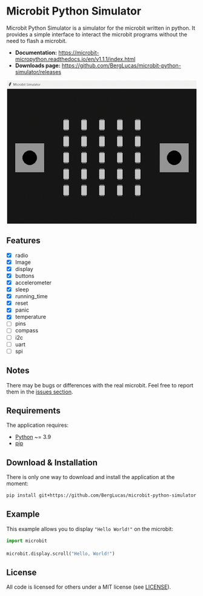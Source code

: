 # Microbit Python Simulator

Microbit Python Simulator is a simulator for the microbit written in python. It provides a simple interface to interact the microbit programs without the need to flash a microbit.

- **Documentation:** https://microbit-micropython.readthedocs.io/en/v1.1.1/index.html
- **Downloads page:** https://github.com/BergLucas/microbit-python-simulator/releases

<p align="center">
    <img src="docs/images/microbit.gif"/>
</p>

## Features

- [x] radio
- [x] Image
- [x] display
- [x] buttons
- [x] accelerometer
- [x] sleep
- [x] running_time
- [x] reset
- [x] panic
- [x] temperature
- [ ] pins
- [ ] compass
- [ ] i2c
- [ ] uart
- [ ] spi

## Notes

There may be bugs or differences with the real microbit. Feel free to report them in the [issues section](https://github.com/BergLucas/microbit-python-simulator/issues).

## Requirements

The application requires:

- [Python](https://www.python.org/) ~= 3.9
- [pip](https://pip.pypa.io/en/stable/)

## Download & Installation

There is only one way to download and install the application at the moment:

```bash
pip install git+https://github.com/BergLucas/microbit-python-simulator
```

## Example

This example allows you to display `"Hello World!"` on the microbit:

```python
import microbit

microbit.display.scroll("Hello, World!")
```

## License

All code is licensed for others under a MIT license (see [LICENSE](https://github.com/BergLucas/microbit-python-simulator/blob/main/LICENSE)).
